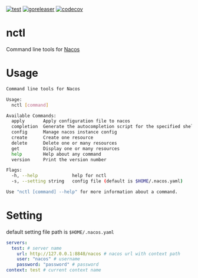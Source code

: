 [![test](https://github.com/joelee2012/nacosctl/actions/workflows/test.yml/badge.svg)](https://github.com/joelee2012/nacosctl/actions/workflows/test.yml)
[![goreleaser](https://github.com/joelee2012/nacosctl/actions/workflows/release.yml/badge.svg)](https://github.com/joelee2012/nacosctl/actions/workflows/release.yml)
[![codecov](https://codecov.io/gh/joelee2012/nacosctl/graph/badge.svg?token=PY470EX7J6)](https://codecov.io/gh/joelee2012/nacosctl)
# nctl
Command line tools for [Nacos](https://nacos.io/)

# Usage

```sh
Command line tools for Nacos

Usage:
  nctl [command]

Available Commands:
  apply       Apply configuration file to nacos
  completion  Generate the autocompletion script for the specified shell
  config      Manage nacos instance config
  create      Create one resource
  delete      Delete one or many resources
  get         Display one or many resources
  help        Help about any command
  version     Print the version number

Flags:
  -h, --help             help for nctl
  -s, --setting string   config file (default is $HOME/.nacos.yaml)

Use "nctl [command] --help" for more information about a command.
```

# Setting

default setting file path is `$HOME/.nacos.yaml`

```yaml
servers:
  test: # server name
    url: http://127.0.0.1:8848/nacos # nacos url with context path
    user: "nacos" # username
    password: "password" # password
context: test # current context name
```
